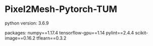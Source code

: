 # Pixel2Mesh-Pytorch-TUM

python version: 3.6.9

packages:
    numpy==1.17.4
    tensorflow-gpu==1.14
    pylint==2.4.4 
    scikit-image==0.16.2
    tflearn==0.3.2
